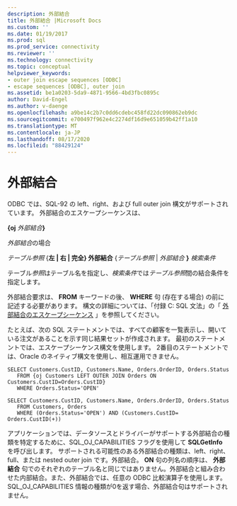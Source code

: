 ```yaml
---
description: 外部結合
title: 外部結合 |Microsoft Docs
ms.custom: ''
ms.date: 01/19/2017
ms.prod: sql
ms.prod_service: connectivity
ms.reviewer: ''
ms.technology: connectivity
ms.topic: conceptual
helpviewer_keywords:
- outer join escape sequences [ODBC]
- escape sequences [ODBC], outer join
ms.assetid: be1a0203-5da9-4871-9566-4bd3fbc0895c
author: David-Engel
ms.author: v-daenge
ms.openlocfilehash: a9be14c2b7c0dd6cdebc458fd22dc090862eb9dc
ms.sourcegitcommit: e700497f962e4c2274df16d9e651059b42ff1a10
ms.translationtype: MT
ms.contentlocale: ja-JP
ms.lasthandoff: 08/17/2020
ms.locfileid: "88429124"
---
```

# <a name="outer-joins"></a>外部結合
ODBC では、SQL-92 の left、right、および full outer join 構文がサポートされています。 外部結合のエスケープシーケンスは、  
  
 **{oj** _外部結合_**}**  
  
 *外部結合*の場合  
  
 *テーブル参照* {**左 &#124; 右 &#124; 完全} 外部結合** {*テーブル参照* &#124; *外部結合* **}** _検索条件_  
  
 テーブル*参照*はテーブル名を指定し、*検索条件*では*テーブル参照*間の結合条件を指定します。  
  
 外部結合要求は、 **FROM** キーワードの後、 **WHERE** 句 (存在する場合) の前に記述する必要があります。 構文の詳細については、「付録 C: SQL 文法」の「 [外部結合のエスケープシーケンス](../../../odbc/reference/appendixes/outer-join-escape-sequence.md) 」を参照してください。  
  
 たとえば、次の SQL ステートメントでは、すべての顧客を一覧表示し、開いている注文があることを示す同じ結果セットが作成されます。 最初のステートメントでは、エスケープシーケンス構文を使用します。 2番目のステートメントでは、Oracle のネイティブ構文を使用し、相互運用できません。  
  
```  
SELECT Customers.CustID, Customers.Name, Orders.OrderID, Orders.Status  
   FROM {oj Customers LEFT OUTER JOIN Orders ON Customers.CustID=Orders.CustID}  
   WHERE Orders.Status='OPEN'  
  
SELECT Customers.CustID, Customers.Name, Orders.OrderID, Orders.Status  
   FROM Customers, Orders  
   WHERE (Orders.Status='OPEN') AND (Customers.CustID= Orders.CustID(+))  
```  
  
 アプリケーションでは、データソースとドライバーがサポートする外部結合の種類を特定するために、SQL_OJ_CAPABILITIES フラグを使用して **SQLGetInfo** を呼び出します。 サポートされる可能性のある外部結合の種類は、left、right、full、または nested outer join です。外部結合。 **ON** 句の列名の順序は、 **外部結合** 句でのそれぞれのテーブル名と同じではありません。外部結合と組み合わせた内部結合。また、外部結合では、任意の ODBC 比較演算子を使用します。 SQL_OJ_CAPABILITIES 情報の種類が0を返す場合、外部結合句はサポートされません。

